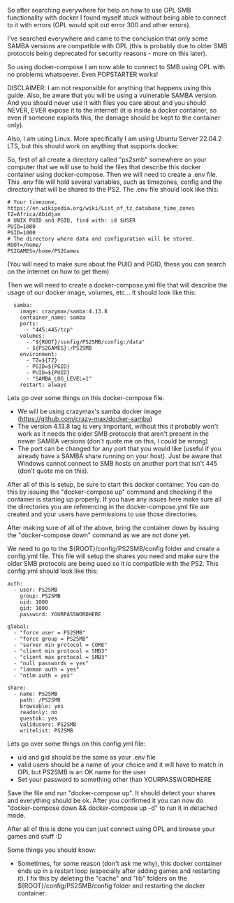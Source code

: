 So after searching everywhere for help on how to use OPL SMB functionality with docker I found myself stuck without being able to connect to it with errors (OPL would spit out error 300 and other errors).

I've searched everywhere and came to the conclusion that only some SAMBA versions are compatible with OPL (this is probably due to older SMB protocols being deprecated for security reasons - more on this later).

So using docker-compose I am now able to connect to SMB using OPL with no problems whatsoever. Even POPSTARTER works!

DISCLAIMER: I am not responsible for anything that happens using this guide. Also, be aware that you will be using a vulnerable SAMBA version. And you should never use it with files you care about and you should NEVER, EVER expose it to the internet! (it is inside a docker container, so even if someone exploits this, the damage should be kept to the container only).

Also, I am using Linux. More specifically I am using Ubuntu Server 22.04.2 LTS, but this should work on anything that supports docker.

So, first of all create a directory called "ps2smb" somewhere on your computer that we will use to hold the files that describe this docker container using docker-compose.
Then we will need to create a .env file. This .env file will hold several variables, such as timezones, config and the directory that will be shared to the PS2. The .env file should look like this:

    # Your timezone, https://en.wikipedia.org/wiki/List_of_tz_database_time_zones
    TZ=Africa/Abidjan
    # UNIX PUID and PGID, find with: id $USER
    PUID=1000
    PGID=1000
    # The directory where data and configuration will be stored.
    ROOT=/home/
    PS2GAMES=/home/PS2Games

(You will need to make sure about the PUID and PGID, these you can search on the internet on how to get them)


Then we will need to create a docker-compose.yml file that will describe the usage of our docker image, volumes, etc... It should look like this:

      samba:
        image: crazymax/samba:4.13.8
        container_name: samba
        ports:
          - "445:445/tcp"
        volumes:
          - "${ROOT}/config/PS2SMB/config:/data"
          - ${PS2GAMES}:/PS2SMB
        environment:
          - TZ=${TZ}
          - PGID=${PGID}
          - PUID=${PUID}
          - "SAMBA_LOG_LEVEL=1"
        restart: always


Lets go over some things on this docker-compose file.

* We will be using crazymax's samba docker image (https://github.com/crazy-max/docker-samba)
* The version 4.13.8 tag is very important, without this it probably won't work as it needs the older SMB protocols that aren't present in the newer SAMBA versions (don't quote me on this, I could be wrong)
* The port can be changed for any port that you would like (useful if you already have a SAMBA share running on your host). Just be aware that Windows cannot connect to SMB hosts on another port that isn't 445 (don't quote me on this).
 

After all of this is setup, be sure to start this docker container. You can do this by issuing the "docker-compose up" command and checking if the container is starting up properly. If you have any issues here make sure all the directories you are referencing in the docker-compose.yml file are created and your users have permissions to use those directories.

After making sure of all of the above, bring the container down by issuing the "docker-compose down" command as we are not done yet.

We need to go to the ${ROOT}/config/PS2SMB/config folder and create a config.yml file. This file will setup the shares you need and make sure the older SMB protocols are being used so it is compatible with the PS2. This config.yml should look like this:

    auth:
      - user: PS2SMB
        group: PS2SMB
        uid: 1000
        gid: 1000
        password: YOURPASSWORDHERE
    
    global:
      - "force user = PS2SMB"
      - "force group = PS2SMB"
      - "server min protocol = CORE"
      - "client min protocol = SMB3"
      - "client max protocol = SMB3"
      - "null passwords = yes"
      - "lanman auth = yes"
      - "ntlm auth = yes"
    
    share:
      - name: PS2SMB
        path: /PS2SMB
        browsable: yes
        readonly: no
        guestok: yes
        validusers: PS2SMB
        writelist: PS2SMB


Lets go over some things on this config.yml file:

*  uid and gid should be the same as your .env file
* valid users should be a name of your choice and it will have to match in OPL but PS2SMB is an OK name for the user
* Set your password to something other than YOURPASSWORDHERE 

Save the file and run "docker-compose up". It should detect your shares and everything should be ok. After you confirmed it you can now do "docker-compose down && docker-compose up -d" to run it in detached mode.

After all of this is done you can just connect using OPL and browse your games and stuff :D

Some things you should know:

* Sometimes, for some reason (don't ask me why), this docker container ends up in a restart loop (especially after adding games and restarting it). I fix this by deleting the "cache" and "lib" folders on the ${ROOT}/config/PS2SMB/config folder and restarting the docker container.
